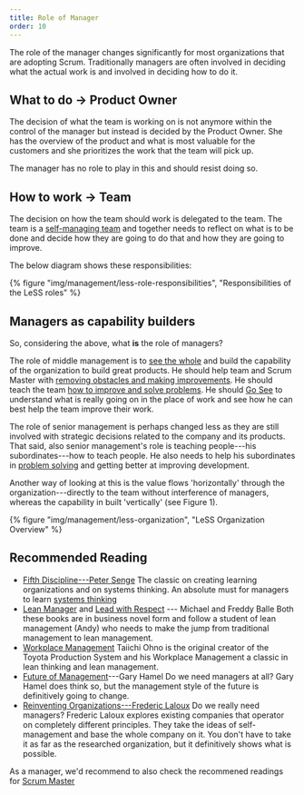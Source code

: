 ```yaml
---
title: Role of Manager
order: 10
---
```


The role of the manager changes significantly for most organizations that are adopting Scrum. Traditionally managers are often involved in deciding what the actual work is and involved in deciding how to do it.

## What to do -> Product Owner

The decision of what the team is working on is not anymore within the control of the manager but instead is decided by the Product Owner. She has the overview of the product and what is most valuable for the customers and she prioritizes the work that the team will pick up.

The manager has no role to play in this and should resist doing so.

## How to work -> Team

The decision on how the team should work is delegated to the team. The team is a [self-managing team](self_managing_teams.html) and together needs to reflect on what is to be done and decide how they are going to do that and how they are going to improve.

The below diagram shows these responsibilities:

<div>
  {% figure "img/management/less-role-responsibilities", "Responsibilities of the LeSS roles" %}
</div>

## Managers as capability builders

So, considering the above, what **is** the role of managers?

The role of middle management is to [see the whole](../principles/systems-thinking.html) and build the capability of the organization to build great products. He should help team and Scrum Master with [removing obstacles and making improvements](improvement_service.html). He should teach the team [how to improve and solve problems](teaching_problem_solving.html). He should [Go See](go_see.html) to understand what is really going on in the place of work and see how he can best help the team improve their work.

The role of senior management is perhaps changed less as they are still involved with strategic decisions related to the company and its products. That said, also senior management's role is teaching people---his subordinates---how to teach people. He also needs to help his subordinates in [problem solving](teaching_problem_solving.html) and getting better at improving development.

Another way of looking at this is the value flows 'horizontally' through the organization---directly to the team without interference of managers, whereas the capability in built 'vertically' (see Figure 1).

<div>
  {% figure "img/management/less-organization", "LeSS Organization Overview" %}
</div>

## Recommended Reading

* [Fifth Discipline---Peter Senge](http://www.amazon.com/The-Fifth-Discipline-Practice-Organization/dp/0385517254)
  The classic on creating learning organizations and on systems thinking. An absolute must for managers to learn [systems thinking](../principles/systems-thinking.html)
* [Lean Manager](http://www.amazon.com/The-Lean-Manager-Novel-Transformation/dp/1934109258) and [Lead with Respect](http://www.amazon.com/Lead-With-Respect-Novel-Practice/dp/1934109479) --- Michael and Freddy Balle
  Both these books are in business novel form and follow a student of lean management (Andy) who needs to make the jump from traditional management to lean management.
* [Workplace Management](http://www.amazon.com/Taiichi-Ohnos-Workplace-Management-Birthday/dp/0071808019)
  Taiichi Ohno is the original creator of the Toyota Production System and his Workplace Management a classic in lean thinking and lean management.
* [Future of Management](http://www.amazon.com/Future-Management-Gary-Hamel/dp/1422102505)---Gary Hamel
  Do we need managers at all? Gary Hamel does think so, but the management style of the future is definitively going to change.
* [Reinventing Organizations---Frederic Laloux](http://www.amazon.com/Reinventing-Organizations-Frederic-Laloux/dp/2960133501)
  Do we really need managers? Frederic Laloux explores existing companies that operator on completely different principles. They take the ideas of self-management and base the whole company on it. You don't have to take it as far as the researched organization, but it definitively shows what is possible.

 As a manager, we'd recommend to also check the recommened readings for [Scrum Master](../structure/scrummaster.html)
